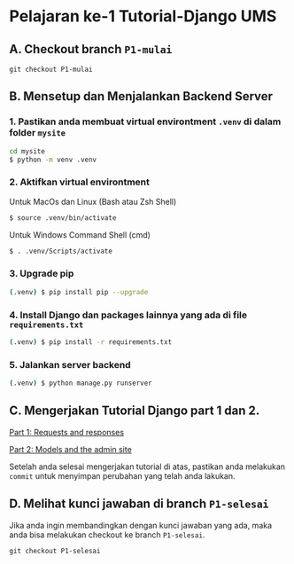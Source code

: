 # Pelajaran ke-1 Tutorial-Django UMS

## A. Checkout branch `P1-mulai`
```
git checkout P1-mulai
```
## B. Mensetup dan Menjalankan Backend Server
### 1. Pastikan anda membuat virtual environtment `.venv` di dalam folder `mysite`
```bash
cd mysite
$ python -m venv .venv
```

### 2. Aktifkan virtual environtment
Untuk MacOs dan Linux (Bash atau Zsh Shell)
```bash
$ source .venv/bin/activate
```
Untuk Windows Command Shell (cmd)
```bash
$ . .venv/Scripts/activate
```

### 3. Upgrade pip
```bash
(.venv) $ pip install pip --upgrade
```

### 4. Install Django dan packages lainnya yang ada di file `requirements.txt`
```bash
(.venv) $ pip install -r requirements.txt
```
### 5. Jalankan server backend
```bash
(.venv) $ python manage.py runserver
```

## C. Mengerjakan Tutorial Django part 1 dan 2.
[Part 1: Requests and responses ](https://docs.djangoproject.com/en/4.2/intro/tutorial01/)

[ Part 2: Models and the admin site](https://docs.djangoproject.com/en/4.2/intro/tutorial02/)

Setelah anda selesai mengerjakan tutorial di atas, pastikan anda melakukan `commit` untuk menyimpan perubahan yang telah anda lakukan.
## D. Melihat kunci jawaban di branch `P1-selesai`
Jika anda ingin membandingkan dengan kunci jawaban yang ada, maka anda bisa melakukan checkout ke branch `P1-selesai`.
```
git checkout P1-selesai
```
